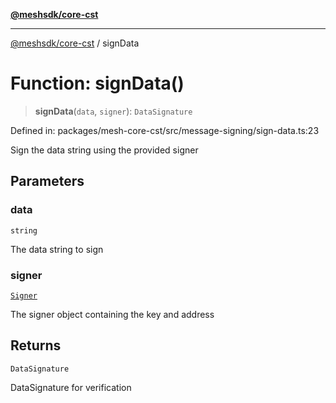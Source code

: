[**@meshsdk/core-cst**](../README.md)

***

[@meshsdk/core-cst](../globals.md) / signData

# Function: signData()

> **signData**(`data`, `signer`): `DataSignature`

Defined in: packages/mesh-core-cst/src/message-signing/sign-data.ts:23

Sign the data string using the provided signer

## Parameters

### data

`string`

The data string to sign

### signer

[`Signer`](../type-aliases/Signer.md)

The signer object containing the key and address

## Returns

`DataSignature`

DataSignature for verification
